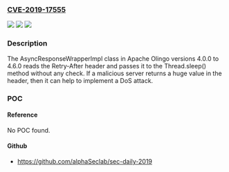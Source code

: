 ### [CVE-2019-17555](https://cve.mitre.org/cgi-bin/cvename.cgi?name=CVE-2019-17555)
![](https://img.shields.io/static/v1?label=Product&message=Olingo&color=blue)
![](https://img.shields.io/static/v1?label=Version&message=n%2Fa&color=blue)
![](https://img.shields.io/static/v1?label=Vulnerability&message=DoS%20via%20Retry-After%20header%20vulnerability&color=brighgreen)

### Description

The AsyncResponseWrapperImpl class in Apache Olingo versions 4.0.0 to 4.6.0 reads the Retry-After header and passes it to the Thread.sleep() method without any check. If a malicious server returns a huge value in the header, then it can help to implement a DoS attack.

### POC

#### Reference
No POC found.

#### Github
- https://github.com/alphaSeclab/sec-daily-2019

